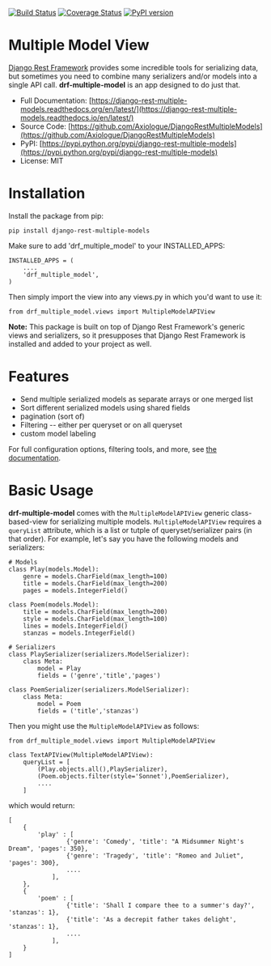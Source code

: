 [![Build Status](https://travis-ci.org/Axiologue/DjangoRestMultipleModels.svg?branch=master)](https://travis-ci.org/Axiologue/DjangoRestMultipleModels)
[![Coverage Status](https://coveralls.io/repos/github/Axiologue/DjangoRestMultipleModels/badge.svg?branch=master)](https://coveralls.io/github/Axiologue/DjangoRestMultipleModels?branch=master)
[![PyPI version](https://badge.fury.io/py/django-rest-multiple-models.svg)](https://badge.fury.io/py/django-rest-multiple-models)

# Multiple Model View

[Django Rest Framework](https://github.com/tomchristie/django-rest-framework) provides some incredible tools for serializing data, but sometimes you need to combine many serializers and/or models into a single API call.  **drf-multiple-model** is an app designed to do just that.

* Full Documentation: [https://django-rest-multiple-models.readthedocs.org/en/latest/](https://django-rest-multiple-models.readthedocs.io/en/latest/)
* Source Code: [https://github.com/Axiologue/DjangoRestMultipleModels](https://github.com/Axiologue/DjangoRestMultipleModels)
* PyPI: [https://pypi.python.org/pypi/django-rest-multiple-models](https://pypi.python.org/pypi/django-rest-multiple-models)
* License: MIT

# Installation

Install the package from pip:

```
pip install django-rest-multiple-models
```

Make sure to add 'drf_multiple_model' to your INSTALLED_APPS:

```
INSTALLED_APPS = (
    ....
    'drf_multiple_model',
)
```

Then simply import the view into any views.py in which you'd want to use it:

```
from drf_multiple_model.views import MultipleModelAPIView
```

**Note:** This package is built on top of Django Rest Framework's generic views and serializers, so it presupposes that Django Rest Framework is installed and added to your project as well.

# Features

* Send multiple serialized models as separate arrays or one merged list
* Sort different serialized models using shared fields
* pagination (sort of)
* Filtering -- either per queryset or on all queryset
* custom model labeling

For full configuration options, filtering tools, and more, see [the documentation](https://django-rest-multiple-models.readthedocs.org/en/latest/).

# Basic Usage

**drf-multiple-model** comes with the `MultipleModelAPIView` generic class-based-view for serializing multiple models.  `MultipleModelAPIView` requires a `queryList` attribute, which is a list or tutple of queryset/serializer pairs (in that order).  For example, let's say you have the following models and serializers:

```
# Models
class Play(models.Model):
    genre = models.CharField(max_length=100)
    title = models.CharField(max_length=200)
    pages = models.IntegerField()

class Poem(models.Model):
    title = models.CharField(max_length=200)
    style = models.CharField(max_length=100)
    lines = models.IntegerField()
    stanzas = models.IntegerField()

# Serializers
class PlaySerializer(serializers.ModelSerializer):
    class Meta:
        model = Play
        fields = ('genre','title','pages')

class PoemSerializer(serializers.ModelSerializer):
    class Meta:
        model = Poem
        fields = ('title','stanzas')
```

Then you might use the `MultipleModelAPIView` as follows:


```
from drf_multiple_model.views import MultipleModelAPIView

class TextAPIView(MultipleModelAPIView):
    queryList = [
        (Play.objects.all(),PlaySerializer),
        (Poem.objects.filter(style='Sonnet'),PoemSerializer),
        ....
    ]
```

which would return:

```
[
    {
        'play' : [
                {'genre': 'Comedy', 'title': "A Midsummer Night's Dream", 'pages': 350},
                {'genre': 'Tragedy', 'title': "Romeo and Juliet", 'pages': 300},
                ....
            ],
    },
    {
        'poem' : [
                {'title': 'Shall I compare thee to a summer's day?', 'stanzas': 1},
                {'title': 'As a decrepit father takes delight', 'stanzas': 1},
                ....
            ],
    }
]
```


